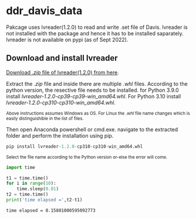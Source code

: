 # ddr_davis_data

Pakcage uses lvreader(1.2.0) to read and write .set file of Davis. lvreader is not installed with the package and hence it has to be installed saparately. lvreader is not available on pypi (as of Sept 2022).

## Download and install lvreader

[Download *.zip* file of lvreader(1.2.0) from here](https://www.lavision.de/en/downloads/software/python_add_ons.php).

Extract the *.zip* file and inside there are multiple *.whl* files. According to the python version, the resective file needs to be installed. for Python 3.9.0 install *lvreader-1.2.0-cp39-cp39-win_amd64.whl*. For Python 3.10 install *lvreader-1.2.0-cp310-cp310-win_amd64.whl*.

<sub>Above instructions assumes Windows as OS. For Linux the *.whl* file name changes which is easily distinguishible in the list of files.</sub>

Then open Anaconda powershell or cmd.exe. navigate to the extracted folder and perform the installation using pip.

```py
pip install lvreader-1.2.0-cp310-cp310-win_amd64.whl
```
<sub>Select the file name according to the Python version or-else the error will come.</sub>


```python
import time

t1 = time.time()
for i in range(10):
    time.sleep(0.01)
t2 = time.time()
print('time elapsed =',t2-t1)
```

    time elapsed = 0.15801000595092773
    
